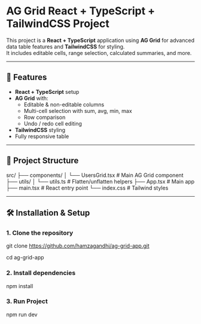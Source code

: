 # AG Grid React + TypeScript + TailwindCSS Project

This project is a **React + TypeScript** application using **AG Grid** for advanced data table features and **TailwindCSS** for styling.  
It includes editable cells, range selection, calculated summaries, and more.

---

## 🚀 Features
- **React + TypeScript** setup
- **AG Grid** with:
  - Editable & non-editable columns
  - Multi-cell selection with sum, avg, min, max
  - Row comparison
  - Undo / redo cell editing
- **TailwindCSS** styling
- Fully responsive table

---

## 📂 Project Structure
src/
├── components/
│ └── UsersGrid.tsx # Main AG Grid component
├── utils/
│ └── utils.ts # Flatten/unflatten helpers
├── App.tsx # Main app
├── main.tsx # React entry point
└── index.css # Tailwind styles



---

## 🛠️ Installation & Setup

### 1. Clone the repository
git clone https://github.com/hamzagandhi/ag-grid-app.git

cd ag-grid-app

### 2. Install dependencies
npm install

### 3. Run Project 
npm run dev
